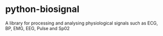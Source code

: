 # python-biosignal
A library for processing and analysing physiological signals such as ECG, BP, EMG, EEG, Pulse and Sp02
